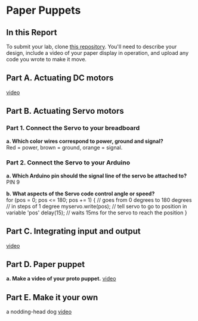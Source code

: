 # Paper Puppets

## In this Report

To submit your lab, clone [this repository](https://github.com/FAR-Lab/IDD-Fa18-Lab4). You'll need to describe your design, include a video of your paper display in operation, and upload any code you wrote to make it move.

## Part A. Actuating DC motors

[video](https://youtu.be/0XEY083GI4s)
## Part B. Actuating Servo motors

### Part 1. Connect the Servo to your breadboard

**a. Which color wires correspond to power, ground and signal?**  
Red = power, brown = ground, orange = signal.

### Part 2. Connect the Servo to your Arduino

**a. Which Arduino pin should the signal line of the servo be attached to?**  
PIN 9

**b. What aspects of the Servo code control angle or speed?**  
for (pos = 0; pos <= 180; pos += 1) { // goes from 0 degrees to 180 degrees
    // in steps of 1 degree
    myservo.write(pos);              // tell servo to go to position in variable 'pos'
	delay(15);                       // waits 15ms for the servo to reach the position
}

## Part C. Integrating input and output
[video](https://youtu.be/SVad7VHK_-4)
## Part D. Paper puppet

**a. Make a video of your proto puppet.**
[video](https://youtu.be/h8rLcsH2-4A)

## Part E. Make it your own

 a nodding-head dog
 [video](https://youtu.be/hXGP5REydUI)
